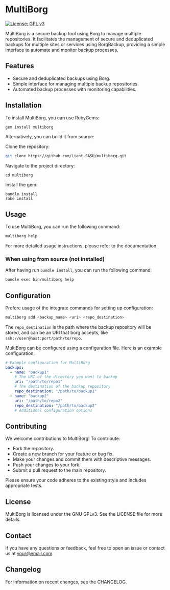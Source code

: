 # MultiBorg

[![License: GPL v3](https://img.shields.io/badge/License-GPLv3-blue.svg)](https://www.gnu.org/licenses/gpl-3.0)

MultiBorg is a secure backup tool using Borg to manage multiple repositories. It facilitates the management of secure and deduplicated backups for multiple sites or services using BorgBackup, providing a simple interface to automate and monitor backup processes.

## Features

- Secure and deduplicated backups using Borg.
- Simple interface for managing multiple backup repositories.
- Automated backup processes with monitoring capabilities.

## Installation

To install MultiBorg, you can use RubyGems:

```sh
gem install multiborg
```

Alternatively, you can build it from source:

Clone the repository:

```sh
git clone https://github.com/Liant-SASU/multiborg.git
```

Navigate to the project directory:

```
cd multiborg
```

Install the gem:

```
bundle install
rake install
```

## Usage

To use MultiBorg, you can run the following command:

```sh
multiborg help
```
For more detailed usage instructions, please refer to the documentation.

### When using from source (not installed)

After having run `bundle install`, you can run the following command:

```sh
bundle exec bin/multiborg help
```

## Configuration

Prefere usage of the integrate commands for setting up configuration:

```sh
multiborg add <backup_name> <uri> <repo_destination>
```

The `repo_destination` is the path where the backup repository will be stored, and can be an URI that borg accepts, like `ssh://user@host:port/path/to/repo`.

MultiBorg can be configured using a configuration file. Here is an example configuration:

```yaml
# Example configuration for MultiBorg
backups:
  - name: "backup1"
    # The URI of the directory you want to backup
    uri: "/path/to/repo1"
    # The destination of the backup repository
    repo_destination: "/path/to/backup1"
  - name: "backup2"
    uri: "/path/to/repo2"
    repo_destination: "/path/to/backup2"
    # Additional configuration options
```

## Contributing

We welcome contributions to MultiBorg! To contribute:

- Fork the repository.
- Create a new branch for your feature or bug fix.
- Make your changes and commit them with descriptive messages.
- Push your changes to your fork.
- Submit a pull request to the main repository.

Please ensure your code adheres to the existing style and includes appropriate tests.

## License

MultiBorg is licensed under the GNU GPLv3. See the LICENSE file for more details.

## Contact

If you have any questions or feedback, feel free to open an issue or contact us at your@email.com.

## Changelog

For information on recent changes, see the CHANGELOG.
